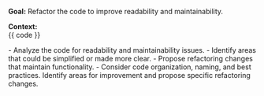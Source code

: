 **Goal:** Refactor the code to improve readability and maintainability.

**Context:**  
{{ code }}

<instructions>
- Analyze the code for readability and maintainability issues.  
- Identify areas that could be simplified or made more clear.  
- Propose refactoring changes that maintain functionality.  
- Consider code organization, naming, and best practices.
</instructions>

<task>
Identify areas for improvement and propose specific refactoring changes.
</task> 